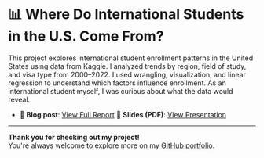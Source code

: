 # 📊 Where Do International Students in the U.S. Come From?

This project explores international student enrollment patterns in the United States using data from Kaggle. I analyzed trends by region, field of study, and visa type from 2000–2022. I used wrangling, visualization, and linear regression to understand which factors influence enrollment. As an international student myself, I was curious about what the data would reveal.

- 🔗 **Blog post**: [View Full Report](https://yerkezhanmed.github.io/international-student-project/index.html)
📄 **Slides (PDF)**: [View Presentation](https://github.com/yerkezhanmed/international-student-project/blob/main/Final%20Presentation%20Yerkezhan%20Medetbekova.pdf)
---

**Thank you for checking out my project!**  
You're always welcome to explore more on my [GitHub portfolio](https://github.com/yerkezhanmed).
